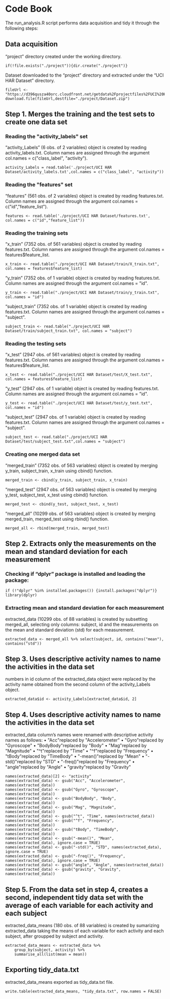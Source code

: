 # Code Book

The run_analysis.R script performs data acquisition and tidy it through the following steps:

## Data acquisition 

“project” directory created under the working directory.
```
if(!file.exists("./project")){dir.create("./project")}
```
Dataset downloaded to the “project” directory and extracted under the “UCI HAR Dataset” directory.
```
fileUrl <- "https://d396qusza40orc.cloudfront.net/getdata%2Fprojectfiles%2FUCI%20HAR%20Dataset.zip"
download.file(fileUrl,destfile="./project/Dataset.zip")
```

## Step 1. Merges the training and the test sets to create one data set 

### Reading the "activity_labels" set
“activity_Labels” (6 obs. of 2 variables) object is created by reading activity_labels.txt. Column names are assigned through the argument col.names = c("class_label", "activity").
```
activity_Labels = read.table('./project/UCI HAR Dataset/activity_labels.txt',col.names = c("class_label", "activity"))
```
### Reading the "features" set
“features” (561 obs. of 2 variables) object is created by reading features.txt. Column names are assigned through the argument col.names = c("id","feature_list").
```
features <- read.table('./project/UCI HAR Dataset/features.txt', col.names = c("id","feature_list"))
```
### Reading the training sets
“x_train” (7352 obs. of 561 variables) object is created by reading features.txt. Column names are assigned through the argument col.names = features$feature_list.
```
x_train <- read.table("./project/UCI HAR Dataset/train/X_train.txt", col.names = features$feature_list)
```
“y_train” (7352 obs. of 1 variable) object is created by reading features.txt. Column names are assigned through the argument col.names = "id".
```
y_train <- read.table("./project/UCI HAR Dataset/train/y_train.txt", col.names = "id")
```
“subject_train” (7352 obs. of 1 variable) object is created by reading features.txt. Column names are assigned through the argument col.names = "subject".
```
subject_train <- read.table("./project/UCI HAR Dataset/train/subject_train.txt", col.names = "subject")
```
### Reading the testing sets
“x_test” (2947 obs. of 561 variables) object is created by reading features.txt. Column names are assigned through the argument col.names = features$feature_list.
```
x_test <- read.table("./project/UCI HAR Dataset/test/X_test.txt", col.names = features$feature_list)
```
“y_test” (2947 obs. of 1 variable) object is created by reading features.txt. Column names are assigned through the argument col.names = "id".
```
y_test <- read.table("./project/UCI HAR Dataset/test/y_test.txt", col.names = "id")
```
“subject_test” (2947 obs. of 1 variable) object is created by reading features.txt. Column names are assigned through the argument col.names = "subject".
```
subject_test <- read.table("./project/UCI HAR Dataset/test/subject_test.txt",col.names = "subject")
```
### Creating one merged data set
“merged_train” (7352 obs. of 563 variables) object is created by merging y_train, subject_train, x_train using cbind() function.
```
merged_train <- cbind(y_train, subject_train, x_train)
```
“merged_test” (2947 obs. of 563 variables) object is created by merging y_test, subject_test, x_test using cbind() function.
```
merged_test <- cbind(y_test, subject_test, x_test)
```
“merged_all” (10299 obs. of 563 variables) object is created by merging merged_train, merged_test using rbind() function.
```
merged_all <- rbind(merged_train, merged_test)
```

## Step 2. Extracts only the measurements on the mean and standard deviation for each measurement

### Checking if “dplyr” package is installed and loading the package:
```
if (!"dplyr" %in% installed.packages()) {install.packages("dplyr")}
library(dplyr)
```

### Extracting mean and standard deviation for each measurement
extracted_data (10299 obs. of  88 variables) is created by subsetting merged_all, selecting only columns: subject, id and the measurements on the mean and standard deviation (std) for each measurement.
```
extracted_data <- merged_all %>% select(subject, id, contains("mean"), contains("std"))
```

## Step 3. Uses descriptive activity names to name the activities in the data set

numbers in id column of the extracted_data object were replaced by the activity name obtained from the second column of the activity_Labels object.
```
extracted_data$id <- activity_Labels[extracted_data$id, 2]
```

## Step 4. Uses descriptive activity names to name the activities in the data set

extracted_data column’s names were renamed with descriptive activity names as follows:
•	"Acc"replaced by "Accelerometer"
•	"Gyro"replaced by "Gyroscope"
•	"BodyBody"replaced by "Body"
•	"Mag"replaced by "Magnitude"
•	"^t"replaced by "Time"
•	"^f"replaced by "Frequency"
•	"tBody"replaced by "TimeBody"
•	"-mean()"replaced by "Mean"
•	"-std()"replaced by "STD"
•	"-freq()"replaced by "Frequency"
•	"angle"replaced by "Angle"
•	"gravity"replaced by "Gravity"

```
names(extracted_data)[2] <- "activity"
names(extracted_data) <- gsub("Acc", "Accelerometer", names(extracted_data))
names(extracted_data) <- gsub("Gyro", "Gyroscope", names(extracted_data))
names(extracted_data) <- gsub("BodyBody", "Body", names(extracted_data))
names(extracted_data) <- gsub("Mag", "Magnitude", names(extracted_data))
names(extracted_data) <- gsub("^t", "Time", names(extracted_data))
names(extracted_data) <- gsub("^f", "Frequency", names(extracted_data))
names(extracted_data) <- gsub("tBody", "TimeBody", names(extracted_data))
names(extracted_data) <- gsub("-mean()", "Mean", names(extracted_data), ignore.case = TRUE)
names(extracted_data) <- gsub("-std()", "STD", names(extracted_data), ignore.case = TRUE)
names(extracted_data) <- gsub("-freq()", "Frequency", names(extracted_data), ignore.case = TRUE)
names(extracted_data) <- gsub("angle", "Angle", names(extracted_data))
names(extracted_data) <- gsub("gravity", "Gravity", names(extracted_data))
```

## Step 5. From the data set in step 4, creates a second, independent tidy data set with the average of each variable for each activity and each subject

extracted_data_means (180 obs. of 88 variables) is created by sumarizing extracted_data taking the means of each variable for each activity and each subject, after groupped by subject and activity.
```
extracted_data_means <- extracted_data %>%
    group_by(subject, activity) %>%
    summarise_all(list(mean = mean))
```
## Exporting tidy_data.txt

extracted_data_means exported as tidy_data.txt file.
```
write.table(extracted_data_means, "tidy_data.txt", row.names = FALSE)
```
